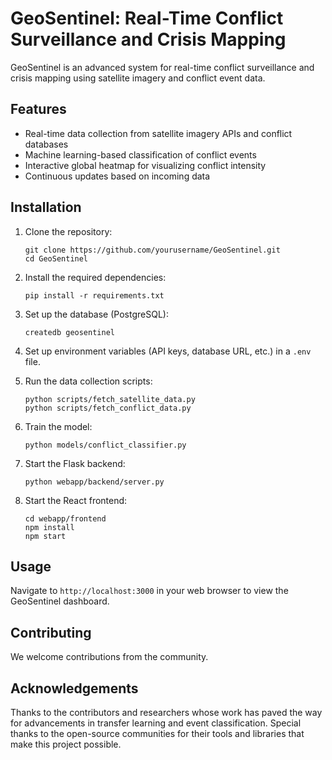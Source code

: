 # GeoSentinel: Real-Time Conflict Surveillance and Crisis Mapping

GeoSentinel is an advanced system for real-time conflict surveillance and crisis mapping using satellite imagery and conflict event data.

## Features

- Real-time data collection from satellite imagery APIs and conflict databases
- Machine learning-based classification of conflict events
- Interactive global heatmap for visualizing conflict intensity
- Continuous updates based on incoming data

## Installation

1. Clone the repository:
   ```
   git clone https://github.com/yourusername/GeoSentinel.git
   cd GeoSentinel
   ```

2. Install the required dependencies:
   ```
   pip install -r requirements.txt
   ```

3. Set up the database (PostgreSQL):
   ```
   createdb geosentinel
   ```

4. Set up environment variables (API keys, database URL, etc.) in a `.env` file.

5. Run the data collection scripts:
   ```
   python scripts/fetch_satellite_data.py
   python scripts/fetch_conflict_data.py
   ```

6. Train the model:
   ```
   python models/conflict_classifier.py
   ```

7. Start the Flask backend:
   ```
   python webapp/backend/server.py
   ```

8. Start the React frontend:
   ```
   cd webapp/frontend
   npm install
   npm start
   ```

## Usage

Navigate to `http://localhost:3000` in your web browser to view the GeoSentinel dashboard.

## Contributing
We welcome contributions from the community. 

## Acknowledgements
Thanks to the contributors and researchers whose work has paved the way for advancements in transfer learning and event classification. Special thanks to the open-source communities for their tools and libraries that make this project possible.
